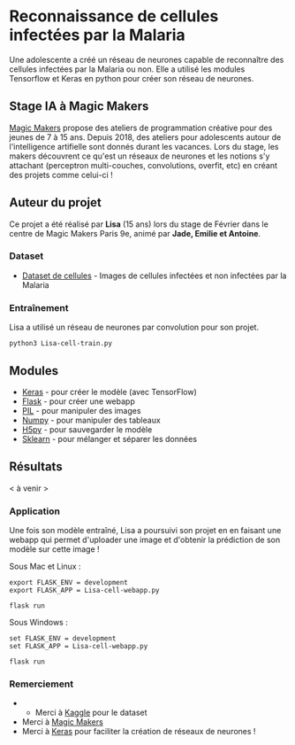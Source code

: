 # Reconnaissance de cellules infectées par la Malaria

Une adolescente a créé un réseau de neurones capable de reconnaître des cellules infectées par la Malaria ou non.
Elle a utilisé les modules Tensorflow et Keras en python pour créer son réseau de neurones.

## Stage IA à Magic Makers

[Magic Makers](https://www.magicmakers.fr/) propose des ateliers de programmation créative pour des jeunes de 7 à 15 ans. Depuis 2018, des ateliers pour adolescents autour de l'intelligence artifielle sont donnés durant les vacances. Lors du stage, les makers découvrent ce qu'est un réseaux de neurones et les notions s'y attachant (perceptron multi-couches, convolutions, overfit, etc) en créant des projets comme celui-ci !

## Auteur du projet

Ce projet a été réalisé par **Lisa** (15 ans) lors du stage de Février dans le centre de Magic Makers Paris 9e, animé par **Jade, Emilie et Antoine**.


### Dataset

* [Dataset de cellules](https://www.kaggle.com/iarunava/cell-images-for-detecting-malaria) - Images de cellules infectées et non infectées par la Malaria


### Entraînement

Lisa a utilisé un réseau de neurones par convolution pour son projet.

```
python3 Lisa-cell-train.py
```
## Modules

* [Keras](https://keras.io/) - pour créer le modèle (avec TensorFlow)
* [Flask](http://flask.pocoo.org/) - pour créer une webapp
* [PIL](https://pillow.readthedocs.io/en/3.1.x/reference/Image.html) - pour manipuler des images
* [Numpy](https://www.numpy.org/) - pour manipuler des tableaux
* [H5py](https://www.h5py.org/) - pour sauvegarder le modèle
* [Sklearn](https://scikit-learn.org/stable/) - pour mélanger et séparer les données


## Résultats

< à venir >

### Application

Une fois son modèle entraîné, Lisa a poursuivi son projet en en faisant une webapp qui permet d'uploader une image et d'obtenir la prédiction de son modèle sur cette image !

Sous Mac et Linux :
```
export FLASK_ENV = development
export FLASK_APP = Lisa-cell-webapp.py

flask run
```

Sous Windows :
```
set FLASK_ENV = development
set FLASK_APP = Lisa-cell-webapp.py

flask run
```

### Remerciement

* * Merci à [Kaggle](https://www.kaggle.com/) pour le dataset
* Merci à [Magic Makers](https://www.magicmakers.fr/)
* Merci à [Keras](https://keras.io/) pour faciliter la création de réseaux de neurones !
